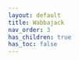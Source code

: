 ```yaml
---
layout: default
title: Wabbajack
nav_order: 3
has_children: true
has_toc: false
---
```

<script>
setTimeout(() => {
    window.location.href = "/wtnc/wabbajack/install";
}, 50);
</script>
